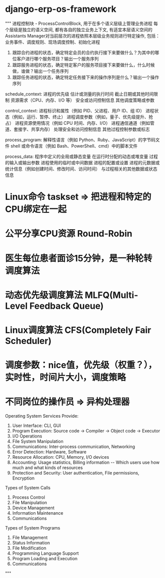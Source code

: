 # django-erp-os-framework

"""
进程控制块 - ProcessControlBlock, 用于在多个语义层级上管理业务进程
每个层级是独立的语义空间, 都有各自的独立业务上下文, 有适宜本层语义空间的Assistants Manager对当前层次的进程依照本层级业务规则进行特定操作, 包括：业务事件、调度规则、现场调度控制、初始化进程
1. 跟踪合约进程的状态，确定特定会员的合约执行接下来要做什么？为其中的哪位客户进行哪个服务项目？输出一个服务序列
2. 跟踪服务进程的状态，确定特定客户的服务项目接下来要做什么，什么时候做，谁做？输出一个任务序列
3. 跟踪任务进程的状态，确定特定任务接下来的操作序列是什么？输出一个操作序列

schedule_context: 
进程的优先级
估计或测量的执行时间
截止日期或其他时间限制
资源需求（CPU、内存、I/O 等）
安全或访问控制信息
其他调度策略或参数

control_context:
进程标识和属性（例如 PID、父进程、用户 ID、组 ID）
进程状态（例如，运行、暂停、终止）
进程调度参数（例如，量子、优先级提升、抢占）
进程资源使用情况（例如 CPU 时间、内存、I/O）
进程通信通道（例如管道、套接字、共享内存）
处理安全和访问控制信息
其他过程控制参数或标志

process_program:
解释性语言（例如 Python、Ruby、JavaScript）的字节码文件
shell 或命令语言（例如 Bash、PowerShell、cmd）中的脚本文件

process_data:
程序中定义的全局或静态变量
在运行时分配的动态或堆变量
过程的输入或输出参数
进程使用的临时或中间数据
进程的配置或设置
进程的元数据或统计信息（例如创建时间、修改时间、访问时间）
与过程相关的其他数据或状态信息    

# Linux命令 taskset => 把进程和特定的CPU绑定在一起
# 公平分享CPU资源 Round-Robin
# 医生每位患者面诊15分钟，是一种轮转调度算法
# 动态优先级调度算法 MLFQ(Multi-Level Feedback Queue)
# Linux调度算法 CFS(Completely Fair Scheduler)
# 调度参数：nice值，优先级（权重？），实时性，时间片大小，调度策略
# 不同岗位的操作员 => 异构处理器

Operating System Services Provide:
1. User Interface: CLI, GUI
2. Program Execution: Source code -> Compiler -> Object code -> Executor
3. I/O Operations
4. File System Manipulation
5. Communications: Inter-process communication, Networking
6. Error Detection: Hardware, Software
7. Resource Allocation: CPU, Memory, I/O devices
8. Accounting: Usage statistics, Billing information -- Which users use how much and what kinds of resources
9. Protection and Security: User authentication, File permissions, Encryption

Types of System Calls
1. Process Control
2. File Manipulation
3. Device Management
4. Information Maintenance
5. Communications

Types of System Programs
1. File Management
2. Status Information
3. File Modification
4. Programming Language Support
5. Program Loading and Execution
6. Communications

"""
